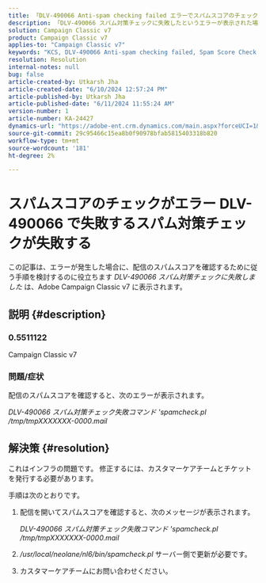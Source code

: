 ```yaml
---
title: 「DLV-490066 Anti-spam checking failed エラーでスパムスコアのチェックが失敗する」
description: 「DLV-490066 スパム対策チェックに失敗したというエラーが表示された場合に、配信のスパムスコアを確認する方法を説明します。」
solution: Campaign Classic v7
product: Campaign Classic v7
applies-to: "Campaign Classic v7"
keywords: "KCS, DLV-490066 Anti-spam checking failed, Spam Score Check Failed, Spam Score"
resolution: Resolution
internal-notes: null
bug: false
article-created-by: Utkarsh Jha
article-created-date: "6/10/2024 12:57:24 PM"
article-published-by: Utkarsh Jha
article-published-date: "6/11/2024 11:55:24 AM"
version-number: 1
article-number: KA-24427
dynamics-url: "https://adobe-ent.crm.dynamics.com/main.aspx?forceUCI=1&pagetype=entityrecord&etn=knowledgearticle&id=e7a2b5fa-2827-ef11-840a-002248084fbb"
source-git-commit: 29c95466c15ea8b0f90978bfab5815403318b820
workflow-type: tm+mt
source-wordcount: '181'
ht-degree: 2%

---
```


# スパムスコアのチェックがエラー DLV-490066 で失敗するスパム対策チェックが失敗する


この記事は、エラーが発生した場合に、配信のスパムスコアを確認するために従う手順を検討するのに役立ちます *DLV-490066 スパム対策チェックに失敗しました* は、Adobe Campaign Classic v7 に表示されます。

## 説明 {#description}


### 0.5511122 

Campaign Classic v7

### 問題/症状

配信のスパムスコアを確認すると、次のエラーが表示されます。

*DLV-490066 スパム対策チェック失敗コマンド &#39;spamcheck.pl /tmp/tmpXXXXXXX-0000.mail*


## 解決策 {#resolution}


これはインフラの問題です。 修正するには、カスタマーケアチームとチケットを発行する必要があります。

手順は次のとおりです。

1. 配信を開いてスパムスコアを確認すると、次のメッセージが表示されます。

   *DLV-490066 スパム対策チェック失敗コマンド &#39;spamcheck.pl /tmp/tmpXXXXXXX-0000.mail*
2. */usr/local/neolane/nl6/bin/spamcheck.pl* サーバー側で更新が必要です。
3. カスタマーケアチームにお問い合わせください。

